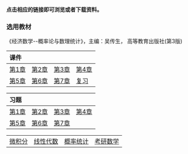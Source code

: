 **点击相应的链接即可浏览或者下载资料。**

### 选用教材

《经济数学--概率论与数理统计》，主编：吴传生， 高等教育出版社(第3版)

| **课件**                                   |                                            |                                            |                                            |
| :----------------------------------------- | :----------------------------------------- | :----------------------------------------- | :----------------------------------------- |
| <a href='./docs/print_chap1.pdf'>第1章</a> | <a href='./docs/print_chap2.pdf'>第2章</a> | <a href='./docs/print_chap3.pdf'>第3章</a> | <a href='./docs/print_chap4.pdf'>第4章</a> |
| <a href='./docs/print_chap5.pdf'>第5章</a> | <a href='./docs/print_chap6.pdf'>第6章</a> | <a href='./docs/print_chap7.pdf'>第7章</a> | <a href='./docs/print_fx1.pdf'>复习</a>    |

| **习题**                              |                                       |                                       |                                       |
| :------------------------------------ | :------------------------------------ | :------------------------------------ | :------------------------------------ |
| <a href='./docs/xsim_chap1'>第1章</a> | <a href='./docs/xsim_chap2'>第2章</a> | <a href='./docs/xsim_chap3'>第3章</a> | <a href='./docs/xsim_chap4'>第4章</a> |
| <a href='./docs/xsim_chap5'>第5章</a> | <a href='./docs/xsim_chap6'>第6章</a> | <a href='./docs/xsim_chap7'>第7章</a> |                                       |







|                                   |                                      |                                      |                                |
| :-------------------------------- | :----------------------------------- | :----------------------------------- | :----------------------------- |
| <a href='../wjf/index'>微积分</a> | <a href='../xxds/index'>线性代数</a> | <a href='../gltj/index'>概率统计</a> | <a href='../kysx'>考研数学</a> |

